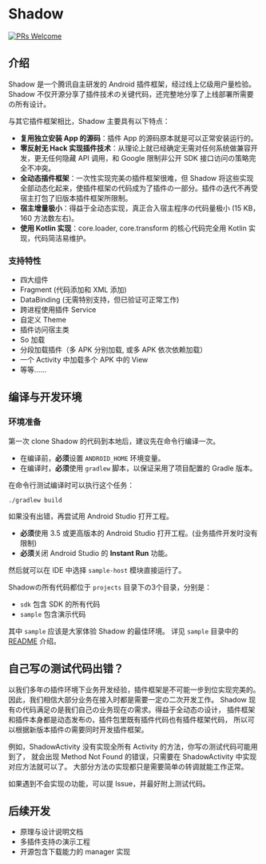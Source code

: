 # Shadow

[![PRs Welcome](https://img.shields.io/badge/PRs-welcome-brightgreen.svg?style=flat-square)](http://makeapullrequest.com)

## 介绍
Shadow 是一个腾讯自主研发的 Android 插件框架，经过线上亿级用户量检验。
Shadow 不仅开源分享了插件技术の关键代码，还完整地分享了上线部署所需要の所有设计。

与其它插件框架相比，Shadow 主要具有以下特点：

* **复用独立安装 App 的源码**：插件 App 的源码原本就是可以正常安装运行的。
* **零反射无 Hack 实现插件技术**：从理论上就已经确定无需对任何系统做兼容开发，更无任何隐藏 API 调用，和 Google 限制非公开 SDK 接口访问の策略完全不冲突。
* **全动态插件框架**：一次性实现完美の插件框架很难，但 Shadow 将这些实现全部动态化起来，使插件框架の代码成为了插件の一部分。插件の迭代不再受宿主打包了旧版本插件框架所限制。
* **宿主增量极小**：得益于全动态实现，真正合入宿主程序の代码量极小 (15 KB，160 方法数左右)。
* **使用 Kotlin 实现**：core.loader, core.transform 的核心代码完全用 Kotlin 实现，代码简洁易维护。

### 支持特性
* 四大组件
* Fragment (代码添加和 XML 添加)
* DataBinding (无需特别支持，但已验证可正常工作)
* 跨进程使用插件 Service
* 自定义 Theme
* 插件访问宿主类
* So 加载
* 分段加载插件（多 APK 分别加载, 或多 APK 依次依赖加载）
* 一个 Activity 中加载多个 APK 中的 View
* 等等……

## 编译与开发环境

### 环境准备
第一次 clone Shadow 的代码到本地后，建议先在命令行编译一次。

* 在编译前，**必须**设置 `ANDROID_HOME` 环境变量。
* 在编译时，**必须**使用 `gradlew` 脚本，以保证采用了项目配置的 Gradle 版本。

在命令行测试编译时可以执行这个任务：
```
./gradlew build
```

如果没有出错，再尝试用 Android Studio 打开工程。

* **必须**使用 3.5 或更高版本的 Android Studio 打开工程。(业务插件开发时没有限制)
* **必须**关闭 Android Studio 的 **Instant Run** 功能。

然后就可以在 IDE 中选择 `sample-host` 模块直接运行了。

Shadowの所有代码都位于 `projects` 目录下の3个目录，分别是：

* `sdk` 包含 SDK 的所有代码
* `sample` 包含演示代码

其中 `sample` 应该是大家体验 Shadow 的最佳环境。
详见 `sample` 目录中的 [README](projects/sample/README.md) 介绍。

## 自己写の测试代码出错？
以我们多年の插件环境下业务开发经验，插件框架是不可能一步到位实现完美的。
因此，我们相信大部分业务在接入时都是需要一定の二次开发工作。
Shadow 现有の代码满足の是我们自己の业务现在の需求。得益于全动态の设计，
插件框架和插件本身都是动态发布の，插件包里既有插件代码也有插件框架代码，
所以可以根据新版本插件の需要同时开发插件框架。

例如，ShadowActivity 没有实现全所有 Activity 的方法，你写の测试代码可能用到了，
就会出现 Method Not Found 的错误，只需要在 ShadowActivity 中实现对应方法就可以了。
大部分方法の实现都只是需要简单の转调就能工作正常。

如果遇到不会实现の功能，可以提 Issue，并最好附上测试代码。

## 后续开发
* 原理与设计说明文档
* 多插件支持の演示工程
* 开源包含下载能力的 manager 实现

